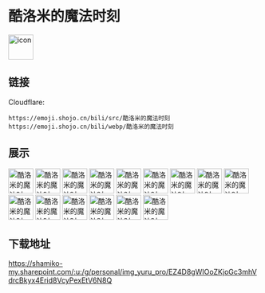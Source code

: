 # 酷洛米的魔法时刻
<img src="https://emoji.shojo.cn/bili/src/酷洛米的魔法时刻/icon.png" width="50" height="50" alt="icon">

## 链接
Cloudflare:
```
https://emoji.shojo.cn/bili/src/酷洛米的魔法时刻
https://emoji.shojo.cn/bili/webp/酷洛米的魔法时刻
```
## 展示
<img src="https://emoji.shojo.cn/bili/src/酷洛米的魔法时刻/酷洛米的魔法时刻-傲娇.png" width="50" height="50" alt="酷洛米的魔法时刻-傲娇">
<img src="https://emoji.shojo.cn/bili/src/酷洛米的魔法时刻/酷洛米的魔法时刻-勤勤恳恳.png" width="50" height="50" alt="酷洛米的魔法时刻-勤勤恳恳">
<img src="https://emoji.shojo.cn/bili/src/酷洛米的魔法时刻/酷洛米的魔法时刻-wink.png" width="50" height="50" alt="酷洛米的魔法时刻-wink">
<img src="https://emoji.shojo.cn/bili/src/酷洛米的魔法时刻/酷洛米的魔法时刻-情书.png" width="50" height="50" alt="酷洛米的魔法时刻-情书">
<img src="https://emoji.shojo.cn/bili/src/酷洛米的魔法时刻/酷洛米的魔法时刻-脸红.png" width="50" height="50" alt="酷洛米的魔法时刻-脸红">
<img src="https://emoji.shojo.cn/bili/src/酷洛米的魔法时刻/酷洛米的魔法时刻-唱歌.png" width="50" height="50" alt="酷洛米的魔法时刻-唱歌">
<img src="https://emoji.shojo.cn/bili/src/酷洛米的魔法时刻/酷洛米的魔法时刻-这边请.png" width="50" height="50" alt="酷洛米的魔法时刻-这边请">
<img src="https://emoji.shojo.cn/bili/src/酷洛米的魔法时刻/酷洛米的魔法时刻-喜欢.png" width="50" height="50" alt="酷洛米的魔法时刻-喜欢">
<img src="https://emoji.shojo.cn/bili/src/酷洛米的魔法时刻/酷洛米的魔法时刻-生气.png" width="50" height="50" alt="酷洛米的魔法时刻-生气">
<img src="https://emoji.shojo.cn/bili/src/酷洛米的魔法时刻/酷洛米的魔法时刻-涂口红.png" width="50" height="50" alt="酷洛米的魔法时刻-涂口红">
<img src="https://emoji.shojo.cn/bili/src/酷洛米的魔法时刻/酷洛米的魔法时刻-抱抱.png" width="50" height="50" alt="酷洛米的魔法时刻-抱抱">
<img src="https://emoji.shojo.cn/bili/src/酷洛米的魔法时刻/酷洛米的魔法时刻-趴着.png" width="50" height="50" alt="酷洛米的魔法时刻-趴着">
<img src="https://emoji.shojo.cn/bili/src/酷洛米的魔法时刻/酷洛米的魔法时刻-送礼物.png" width="50" height="50" alt="酷洛米的魔法时刻-送礼物">
<img src="https://emoji.shojo.cn/bili/src/酷洛米的魔法时刻/酷洛米的魔法时刻-大哭.png" width="50" height="50" alt="酷洛米的魔法时刻-大哭">
<img src="https://emoji.shojo.cn/bili/src/酷洛米的魔法时刻/酷洛米的魔法时刻-干杯.png" width="50" height="50" alt="酷洛米的魔法时刻-干杯">

## 下载地址

https://shamiko-my.sharepoint.com/:u:/g/personal/img_yuru_pro/EZ4D8gWIOoZKjoGc3mhVdrcBkyx4Erid8VcyPexEtV6N8Q